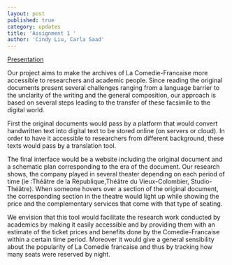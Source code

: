```yaml
---
layout: post
published: true
category: updates
title: 'Assignment 1 '
author: 'Cindy Liu, Carla Saad'
---
```


[Presentation](https://docs.google.com/presentation/d/1FBf-5_LKxZB9JUgpNadwdxO0MkVr2Z_wX4c90qKx_uk/edit?usp=sharing) 

Our project aims to make the archives of La Comedie-Francaise more accessible to researchers and academic people. Since reading the original documents present several challenges ranging from a language barrier to the unclarity of the writing and the general composition, our approach is based on several steps leading to the transfer of these facsimile to the digital world. 

First the original documents would pass by a platform that would convert handwritten text into digital text to be stored online (on servers or cloud). In order to have it accessible to  researchers from different background, these texts would pass by a translation tool. 

The final interface would be a website including the original document and a schematic plan corresponding to the era of the document. Our research shows, the company played in several theater depending on each period of time (ie :Théâtre de la République,Théâtre du Vieux-Colombier, Studio-Théâtre). When someone hovers over a section of the original document, the corresponding section in the theatre would light up while showing the price and the complementary services that come with that type of seating. 

We envision that this tool would facilitate the research work conducted by academics by making it easily accessible and by providing them with an estimate of the ticket prices and benefits done by the Comedie-Francaise within a certain time period. Moreover it would give a general sensibility about the popularity of La Comedie francaise and thus by tracking how many seats were reserved by night.